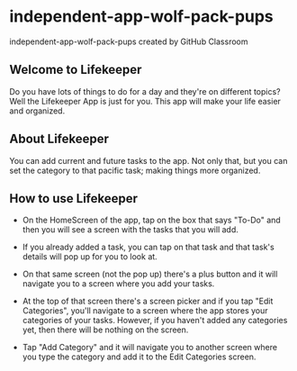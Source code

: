 # independent-app-wolf-pack-pups
independent-app-wolf-pack-pups created by GitHub Classroom

## Welcome to Lifekeeper
Do you have lots of things to do for a day and they're on different topics? Well the Lifekeeper App is just for you. 
This app will make your life easier and organized. 

## About Lifekeeper
You can add current and future tasks to the app. Not only that, but you can set the category to that pacific task; making things more organized.

## How to use Lifekeeper
* On the HomeScreen of the app, tap on the box that says "To-Do" and then you will see a screen with the tasks that you will add.

* If you already added a task, you can tap on that task and that task's details will pop up for you to look at.

* On that same screen (not the pop up) there's a plus button and it will navigate you to a screen where you add your tasks.

* At the top of that screen there's a screen picker and if you tap "Edit Categories", you'll navigate to a screen where the app stores your categories of your tasks. However, if you haven't added any categories yet, then there will be nothing on the screen.

* Tap "Add Category" and it will navigate you to another screen where you type the category and add it to the Edit Categories screen.
